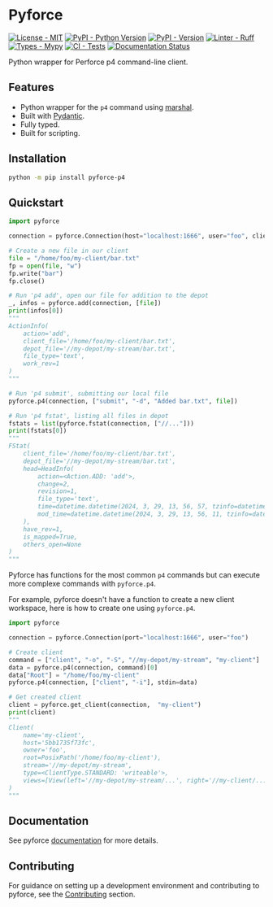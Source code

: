 # Pyforce

[![License - MIT][license-badge]][pyforce-license]
[![PyPI - Python Version][python-version-badge]][pyforce-pypi]
[![PyPI - Version][version-badge]][pyforce-pypi]
[![Linter - Ruff][ruff-badge]][ruff-repo]
[![Types - Mypy][mypy-badge]][mypy-repo]
[![CI - Tests][pyforce-workflow-tests-badge]][pyforce-workflow-tests]
[![Documentation Status][pyforce-docs-badge]][pyforce-documentation]

Python wrapper for Perforce p4 command-line client.

## Features

- Python wrapper for the `p4` command using [marshal](https://docs.python.org/3/library/marshal.html).
- Built with [Pydantic](https://github.com/pydantic/pydantic).
- Fully typed.
- Built for scripting.

## Installation

```bash
python -m pip install pyforce-p4
```

## Quickstart

```python
import pyforce

connection = pyforce.Connection(host="localhost:1666", user="foo", client="my-client")

# Create a new file in our client
file = "/home/foo/my-client/bar.txt"
fp = open(file, "w")
fp.write("bar")
fp.close()

# Run 'p4 add', open our file for addition to the depot
_, infos = pyforce.add(connection, [file])
print(infos[0])
"""
ActionInfo(
    action='add', 
    client_file='/home/foo/my-client/bar.txt', 
    depot_file='//my-depot/my-stream/bar.txt', 
    file_type='text', 
    work_rev=1
)
"""

# Run 'p4 submit', submitting our local file
pyforce.p4(connection, ["submit", "-d", "Added bar.txt", file])

# Run 'p4 fstat', listing all files in depot
fstats = list(pyforce.fstat(connection, ["//..."]))
print(fstats[0])
"""
FStat(
    client_file='/home/foo/my-client/bar.txt', 
    depot_file='//my-depot/my-stream/bar.txt', 
    head=HeadInfo(
        action=<Action.ADD: 'add'>, 
        change=2, 
        revision=1, 
        file_type='text', 
        time=datetime.datetime(2024, 3, 29, 13, 56, 57, tzinfo=datetime.timezone.utc), 
        mod_time=datetime.datetime(2024, 3, 29, 13, 56, 11, tzinfo=datetime.timezone.utc)
    ), 
    have_rev=1, 
    is_mapped=True, 
    others_open=None
)
"""
```

Pyforce has functions for the most common `p4` commands
but can execute more complexe commands with `pyforce.p4`.

For example, pyforce doesn't have a function to create a new client workspace,
here is how to create one using `pyforce.p4`.

```python
import pyforce

connection = pyforce.Connection(port="localhost:1666", user="foo")

# Create client
command = ["client", "-o", "-S", "//my-depot/my-stream", "my-client"]
data = pyforce.p4(connection, command)[0]
data["Root"] = "/home/foo/my-client"
pyforce.p4(connection, ["client", "-i"], stdin=data)

# Get created client
client = pyforce.get_client(connection,  "my-client")
print(client)
"""
Client(
    name='my-client', 
    host='5bb1735f73fc', 
    owner='foo', 
    root=PosixPath('/home/foo/my-client'), 
    stream='//my-depot/my-stream', 
    type=<ClientType.STANDARD: 'writeable'>, 
    views=[View(left='//my-depot/my-stream/...', right='//my-client/...')]
)
"""
```

## Documentation

See pyforce [documentation](https://pyforce.readthedocs.io/en/latest) for more details.

## Contributing

For guidance on setting up a development environment and contributing to pyforce,
see the [Contributing](https://pyforce.readthedocs.io/en/latest/contributing.html) section.

<!-- Links -->

[license-badge]: https://img.shields.io/github/license/tahv/pyforce?label=License
[ruff-badge]: https://img.shields.io/endpoint?url=https://raw.githubusercontent.com/charliermarsh/ruff/main/assets/badge/v1.json
[version-badge]: https://img.shields.io/pypi/v/pyforce-p4?logo=pypi&label=PyPI&logoColor=white
[python-version-badge]: https://img.shields.io/pypi/pyversions/pyforce-p4?logo=python&label=Python&logoColor=white
[mypy-badge]: https://img.shields.io/badge/Types-Mypy-blue.svg
[pyforce-workflow-tests-badge]: https://github.com/tahv/pyforce/actions/workflows/tests.yml/badge.svg
[pyforce-docs-badge]: https://readthedocs.org/projects/pyforce/badge/?version=latest

[pyforce-license]: https://github.com/tahv/pyforce/blob/main/LICENSE
[ruff-repo]: https://github.com/astral-sh/ruff
[pyforce-pypi]: https://pypi.org/project/pyforce-p4
[mypy-repo]: https://github.com/python/mypy
[pyforce-workflow-tests]: https://github.com/tahv/pyforce/actions/workflows/tests.yml
[pyforce-documentation]: https://pyforce.readthedocs.io/en/latest
